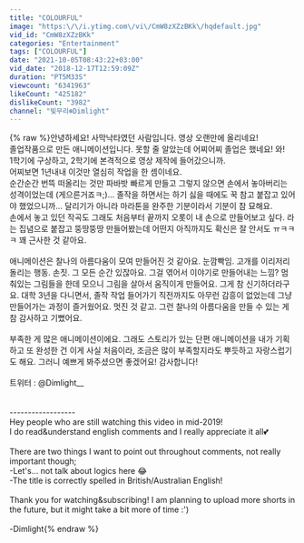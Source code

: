 ```yaml
---
title: "COLOURFUL"
image: "https:\/\/i.ytimg.com\/vi\/CmW8zXZzBKk\/hqdefault.jpg"
vid_id: "CmW8zXZzBKk"
categories: "Entertainment"
tags: ["COLOURFUL"]
date: "2021-10-05T08:43:22+03:00"
vid_date: "2018-12-17T12:59:09Z"
duration: "PT5M33S"
viewcount: "6341963"
likeCount: "425182"
dislikeCount: "3982"
channel: "빛무리❄Dimlight"
---
```

{% raw %}안녕하세요! 사막낙타였던 사람입니다. 영상 오랜만에 올리네요! <br />졸업작품으로 만든 애니메이션입니다. 못할 줄 알았는데 어찌어찌 졸업은 했네요! 와!<br />1학기에 구상하고, 2학기에 본격적으로 영상 제작에 들어갔으니까. <br />어찌보면 1년내내 이것만 열심히 작업을 한 셈이네요.<br />순간순간 번뜩 떠올리는 것만 파바밧 빠르게 만들고 그렇지 않으면 손에서 놓아버리는 성격이었는데 (게으른거죠ㅋ;)... 졸작을 하면서는 하기 싫을 때에도 꾹 참고 붙잡고 있어야 했었으니까... 달리기가 아니라 마라톤을 완주한 기분이라서 기분이 참 묘해요. <br />손에서 놓고 있던 작곡도 그래도 처음부터 끝까지 오롯이 내 손으로 만들어보고 싶다. 라는 집념으로 붙잡고 뚱땅뚱땅 만들어봤는데 어떤지 아직까지도 확신은 잘 안서도 ㅠㅋㅋㅋ 꽤 근사한 것 같아요.<br /><br />애니메이션은 찰나의 아름다움이 모여 만들어진 것 같아요. 눈깜빡임. 고개를 이리저리 돌리는 행동. 손짓. 그 모든 순간 있잖아요. 그걸 엮어서 이야기로 만들어내는 느낌? 멈춰있는 그림들을 한데 모으니 그림을 살아서 움직이게 만들어요. 그게 참 신기하더라구요. 대학 3년을 다니면서, 졸작 작업 들어가기 직전까지도 아무런 감흥이 없었는데 그냥 만들어가는 과정이 즐거웠어요. 멋진 것 같고. 그런 찰나의 아름다움을 만들 수 있는 게 참 감사하고 기뻤어요.<br /><br />부족한 게 많은 애니메이션이에요. 그래도 스토리가 있는 단편 애니메이션을 내가 기획하고 또 완성한 건 이게 사실 처음이라, 조금은 많이 부족할지라도 뿌듯하고 자랑스럽기도 해요. 그러니 예쁘게 봐주셨으면 좋겠어요! 감사합니다!<br /><br />트위터 : @Dimlight__<br /><br /><br />------------------<br />Hey people who are still watching this video in mid-2019!<br />I do read&amp;understand english comments and I really appreciate it all💕<br /><br />There are two things I want to point out throughout comments, not really important though;<br />-Let's... not talk about logics here 😂<br />-The title is correctly spelled in British/Australian English!<br /><br />Thank you for watching&amp;subscribing! I am planning to upload more shorts in the future, but it might take a bit more of time :')<br /><br />-Dimlight{% endraw %}

